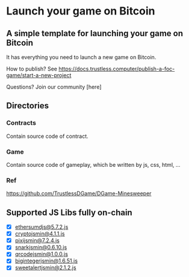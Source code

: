 # Launch your game on Bitcoin

## A simple template for launching your game on Bitcoin

It has everything you need to launch a new game on Bitcoin.

How to publish? See https://docs.trustless.computer/publish-a-foc-game/start-a-new-project

Questions? Join our community [here]

## Directories

### Contracts

Contain source code of contract.

### Game

Contain source code of gameplay, which be written by js, css, html, ...

### Ref

https://github.com/TrustlessDGame/DGame-Minesweeper

## Supported JS Libs fully on-chain

- [x] ethersumdjs@5.7.2.js
- [x] cryptojsmin@4.1.1.js
- [x] pixijsmin@7.2.4.js
- [x] snarkjsmin@0.6.10.js
- [x] qrcodejsmin@1.0.0.js
- [x] bigintegerjsmin@1.6.51.js
- [x] sweetalertjsmin@2.1.2.js
